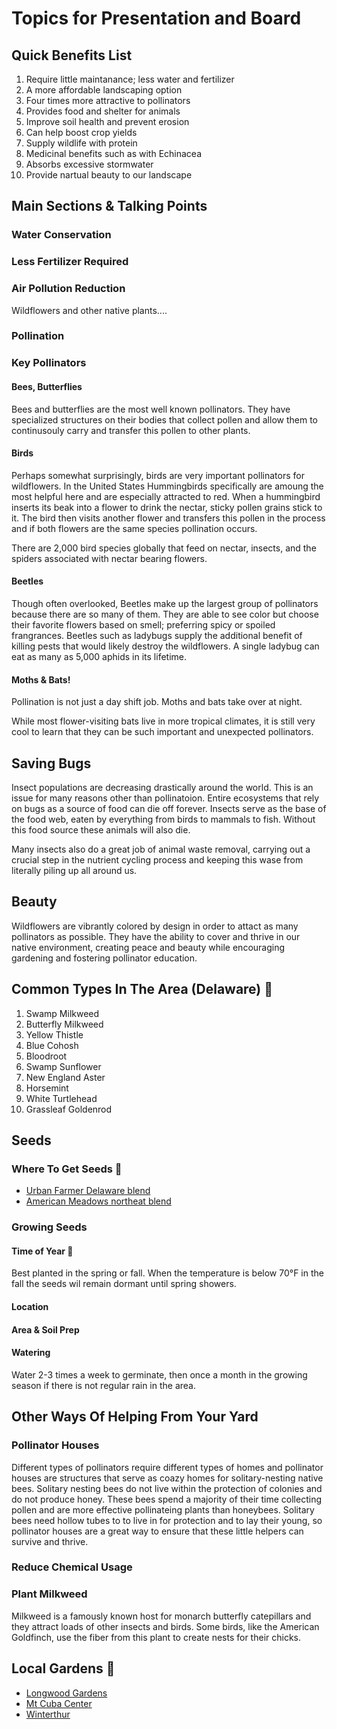 # Topics for Presentation and Board

## Quick Benefits List 
1. Require little maintanance; less water and fertilizer
2. A more affordable landscaping option 
3. Four times more attractive to pollinators 
4. Provides food and shelter for animals
5. Improve soil health and prevent erosion 
6. Can help boost crop yields 
7. Supply wildlife with protein 
8. Medicinal benefits such as with Echinacea
9. Absorbs excessive stormwater 
10. Provide nartual beauty to our landscape 

## Main Sections & Talking Points 

### Water Conservation 

### Less Fertilizer Required 

### Air Pollution Reduction 
Wildflowers and other native plants....

### Pollination 

### Key Pollinators

#### Bees, Butterflies 
Bees and butterflies are the most well known pollinators. They have specialized structures on their bodies that collect pollen and allow them to continusouly carry and transfer this pollen to other plants. 

#### Birds
Perhaps somewhat surprisingly, birds are very important pollinators for wildflowers. In the United States Hummingbirds specifically are amoung the most helpful here and are especially attracted to red. When a hummingbird inserts its beak into a flower to drink the nectar, sticky pollen grains stick to it. The bird then visits another flower and transfers this pollen in the process and if both flowers are the same species pollination occurs.  

There are 2,000 bird species globally that feed on nectar, insects, and the spiders associated with nectar bearing flowers.

#### Beetles
Though often overlooked, Beetles make up the largest group of pollinators because there are so many of them. They are able to see color but choose their favorite flowers based on smell; preferring spicy or spoiled frangrances. Beetles such as ladybugs supply the additional benefit of killing pests that would likely destroy the wildflowers. A single ladybug can eat as many as 5,000 aphids in its lifetime.

#### Moths & Bats!
Pollination is not just a day shift job. Moths and bats take over at night.

While most flower-visiting bats live in more tropical climates, it is still very cool to learn that they can be such important and unexpected pollinators.

## Saving Bugs
Insect populations are decreasing drastically around the world. This is an issue for many reasons other than pollinatoion. Entire ecosystems that rely on bugs as a source of food can die off forever. Insects serve as the base of the food web, eaten by everything from birds to mammals to fish. Without this food source these animals will also die. 

Many insects also do a great job of animal waste removal, carrying out a crucial step in the nutrient cycling process and keeping this wase from literally piling up all around us. 

## Beauty
Wildflowers are vibrantly colored by design in order to attact as many pollinators as possible. They have the ability to cover and thrive in our native environment, creating peace and beauty while encouraging gardening and fostering pollinator education. 

## Common Types In The Area (Delaware) 📍
1. Swamp Milkweed 
2. Butterfly Milkweed
3. Yellow Thistle 
4. Blue Cohosh 
5. Bloodroot 
6. Swamp Sunflower
7. New England Aster
8. Horsemint
9. White Turtlehead 
10. Grassleaf Goldenrod

## Seeds

### Where To Get Seeds 📍
  * [Urban Farmer Delaware blend](https://www.ufseeds.com/product/delaware-wildflower-seeds/) 
  * [American Meadows northeat blend](https://www.americanmeadows.com/northeast-pollinator-wildflower-seed-mix)

### Growing Seeds

#### Time of Year 📍
Best planted in the spring or fall. When the temperature is below 70°F in the fall the seeds wil remain dormant until spring showers. 

#### Location 

#### Area & Soil Prep 

#### Watering 
Water 2-3 times a week to germinate, then once a month in the growing season if there is not regular rain in the area. 

## Other Ways Of Helping From Your Yard

### Pollinator Houses 
Different types of pollinators require different types of homes and pollinator houses are structures that serve as coazy homes for solitary-nesting native bees. Solitary nesting bees do not live within the protection of colonies and do not produce honey. These bees spend a majority of their time collecting pollen and are more effective pollinateing plants than honeybees. Solitary bees need hollow tubes to to live in for protection and to lay their young, so pollinator houses are a great way to ensure that these little helpers can survive and thrive. 

### Reduce Chemical Usage 

### Plant Milkweed
Milkweed is a famously known host for monarch butterfly catepillars and they attract loads of other insects and birds. Some birds, like the American Goldfinch, use the fiber from this plant to create nests for their chicks. 

## Local Gardens 📍
* [Longwood Gardens](https://longwoodgardens.org/)
* [Mt Cuba Center](https://mtcubacenter.org/)
* [Winterthur](https://www.winterthur.org/)
